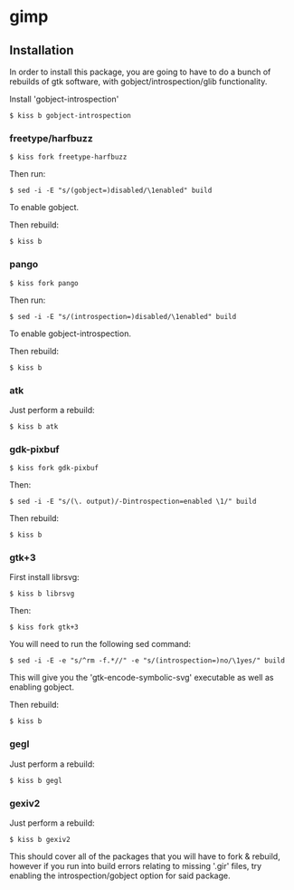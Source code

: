 # gimp

## Installation

In order to install this package, you are going to have to do a bunch
of rebuilds of gtk software, with gobject/introspection/glib functionality.

Install 'gobject-introspection'

`$ kiss b gobject-introspection`

### freetype/harfbuzz

`$ kiss fork freetype-harfbuzz`

Then run:

`$ sed -i -E "s/(gobject=)disabled/\1enabled" build`

To enable gobject.

Then rebuild:

`$ kiss b`

### pango

`$ kiss fork pango`

Then run:

`$ sed -i -E "s/(introspection=)disabled/\1enabled" build`

To enable gobject-introspection.

Then rebuild:

`$ kiss b`

### atk

Just perform a rebuild:

`$ kiss b atk`

### gdk-pixbuf

`$ kiss fork gdk-pixbuf`

Then:

`$ sed -i -E "s/(\. output)/-Dintrospection=enabled \1/" build`

Then rebuild:

`$ kiss b`

### gtk+3

First install librsvg:

`$ kiss b librsvg`

Then:

`$ kiss fork gtk+3`

You will need to run the following sed command:

`$ sed -i -E -e "s/^rm -f.*//" -e "s/(introspection=)no/\1yes/" build`

This will give you the 'gtk-encode-symbolic-svg' executable as well as enabling
gobject.

Then rebuild:

`$ kiss b`

### gegl

Just perform a rebuild:

`$ kiss b gegl`

### gexiv2

Just perform a rebuild:

`$ kiss b gexiv2`

This should cover all of the packages that you will have to fork & rebuild,
however if you run into build errors relating to missing '.gir' files,
try enabling the introspection/gobject option for said package.

